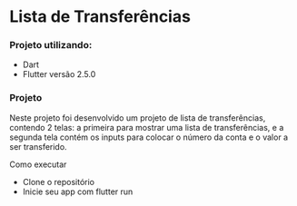 # Lista de Transferências

### Projeto utilizando:
- Dart
- Flutter versão 2.5.0

### Projeto
  Neste projeto foi desenvolvido um projeto de lista de transferências, contendo 2 telas: a primeira para mostrar uma lista de transferências, e a segunda tela contém os inputs para colocar o número da conta e o valor a ser transferido.

Como executar
- Clone o repositório
- Inicie seu app com flutter run



